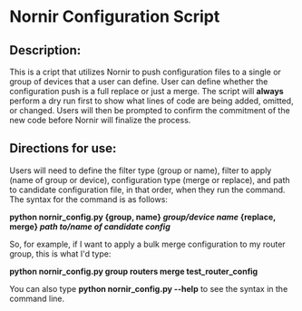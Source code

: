 # Nornir Configuration Script

## Description:
This is a cript that utilizes Nornir to push configuration files to a single or group of devices that a user can define. User can define whether the configuration push is a full replace or just a merge. The script will <b>always</b> perform a dry run first to show what lines of code are being added, omitted, or changed. Users will then be prompted to confirm the commitment of the new code before Nornir will finalize the process.


## Directions for use:
Users will need to define the filter type (group or name), filter to apply (name of group or device), configuration type (merge or replace), and path to candidate configuration file, in that order, when they run the command. The syntax for the command is as follows:

<b>python nornir_config.py {group, name} <i>group/device name</i> {replace, merge} <i>path to/name of candidate config</i></b>

So, for example, if I want to apply a bulk merge configuration to my router group, this is what I'd type:

<b>python nornir_config.py group routers merge test_router_config</b>

You can also type <b>python nornir_config.py --help</b> to see the syntax in the command line. 
